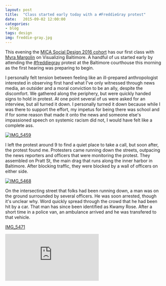 ```yaml
---
layout: post
title:  "Class started early today with a #FreddieGray protest"
date:   2015-09-02 12:00:00
categories:
- blog
tags: design
img: freddie-gray.jpg
---
```


This evening the <a href="http://micasocialdesign.com/who-we-are#MA" target="_blank">MICA Social Design 2016 cohort</a> has our first class with <a target="_blank" href="https://twitter.com/myramargo">Myra Margolin</a> on Visualizing Baltimore. A handful of us started early by attending the <a target="blank" href="https://twitter.com/search?q=%23freddiegray&src=typd">#freddiegray</a> protest at the Baltimore courthouse this morning as the first hearing was preparing to begin.

I personally felt tension between feeling like an ill-prepared anthropologist interested in observing first hand what I've only witnessed through news media, an outsider and a moral conviction to be an ally, despite the discomfort. We gathered along the periphery, but were quickly handed signs to hold in protest. At one point several of us were asked for an interview, but all turned it down. I personally turned it down because while I was there to support the effort, my impetus for being there was school and if for some reason that made it onto the news and someone else's impassioned speech on systemic racism did not, I would have felt like a complete ass.

<a href="http://caitlinweber.com/wp-content/uploads/2015/09/IMG_5459.jpg"><img src="http://caitlinweber.com/wp-content/uploads/2015/09/IMG_5459.jpg" alt="IMG_5459" class="aligncenter size-full wp-image-417" /></a>

I left the protest around 9 to find a quiet place to take a call, but soon after, the protest found me. Protesters came running down the streets, outpacing the news reporters and officers that were monitoring the protest. They assembled on Pratt St, the main drag that runs along the inner harbor in Baltimore. After blocking traffic, they were blocked by a wall of officers on either side.

<a href="http://caitlinweber.com/wp-content/uploads/2015/09/IMG_5468.jpg"><img src="http://caitlinweber.com/wp-content/uploads/2015/09/IMG_5468.jpg" alt="IMG_5468" class="aligncenter size-full wp-image-418" /></a>

On the intersecting street that folks had been running down, a man was on the ground surrounded by several officers. He was soon arrested, though it's unclear why. Word quickly spread through the crowd that he had been hit by a car. That man has since been identified as Kwamy Rose. After a short time in a police van, an ambulance arrived and he was transfered to that vehicle.

<a href="http://caitlinweber.com/wp-content/uploads/2015/09/IMG_5471.mov">IMG_5471</a>

<iframe class="video" src="https://www.youtube.com/embed/efseqDot6Zw?rel=0&amp;controls=0&amp;showinfo=0" frameborder="0" allowfullscreen></iframe>
